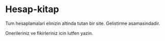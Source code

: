 # Hesap-kitap
Tum hesaplamalari elinizin altinda tutan bir site.
Gelistirme asamasindadir.

Onerileriniz ve fikirleriniz icin lutfen yazin.
